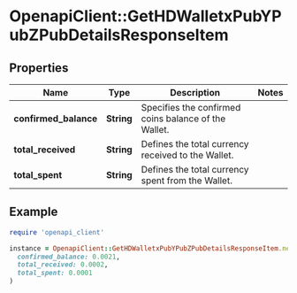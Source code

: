 # OpenapiClient::GetHDWalletxPubYPubZPubDetailsResponseItem

## Properties

| Name | Type | Description | Notes |
| ---- | ---- | ----------- | ----- |
| **confirmed_balance** | **String** | Specifies the confirmed coins balance of the Wallet. |  |
| **total_received** | **String** | Defines the total currency received to the Wallet. |  |
| **total_spent** | **String** | Defines the total currency spent from the Wallet. |  |

## Example

```ruby
require 'openapi_client'

instance = OpenapiClient::GetHDWalletxPubYPubZPubDetailsResponseItem.new(
  confirmed_balance: 0.0021,
  total_received: 0.0002,
  total_spent: 0.0001
)
```

